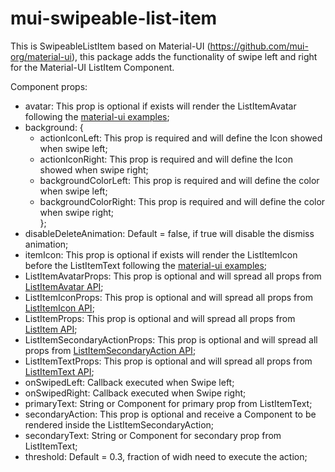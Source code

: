 # mui-swipeable-list-item
This is SwipeableListItem based on Material-UI (https://github.com/mui-org/material-ui), this package adds the functionality of swipe left and right for the Material-UI ListItem Component.

Component props:
 - avatar: This prop is optional if exists will render the ListItemAvatar following the [material-ui examples](https://material-ui.com/components/lists/);
 - background: {
     - actionIconLeft: This prop is required and will define the Icon showed when swipe left;
     - actionIconRight: This prop is required and will define the Icon showed when swipe right;
     - backgroundColorLeft: This prop is required and will define the color when swipe left;
     - backgroundColorRight: This prop is required and will define the color when swipe right;\
};
  - disableDeleteAnimation: Default = false, if true will disable the dismiss animation;
  - itemIcon: This prop is optional if exists will render the ListItemIcon before the ListItemText following the [material-ui examples](https://material-ui.com/components/lists/);
  - ListItemAvatarProps: This prop is optional and will spread all props from [ListItemAvatar API](https://material-ui.com/api/list-item-avatar/);
  - ListItemIconProps: This prop is optional and will spread all props from [ListItemIcon API](https://material-ui.com/api/list-item-icon/);
  - ListItemProps: This prop is optional and will spread all props from [ListItem API](https://material-ui.com/api/list-item//);
  - ListItemSecondaryActionProps: This prop is optional and will spread all props from [ListItemSecondaryAction API](https://material-ui.com/api/list-item-secondary-action/);
  - ListItemTextProps: This prop is optional and will spread all props from [ListItemText API](https://material-ui.com/api/list-item-text/);
  - onSwipedLeft: Callback executed when Swipe left;
  - onSwipedRight: Callback executed when Swipe right;
  - primaryText: String or Component for primary prop from ListItemText;
  - secondaryAction: This prop is optional and receive a Component to be rendered inside the ListItemSecondaryAction;
  - secondaryText: String or Component for secondary prop from ListItemText;
  - threshold: Default = 0.3, fraction of widh need to execute the action;
